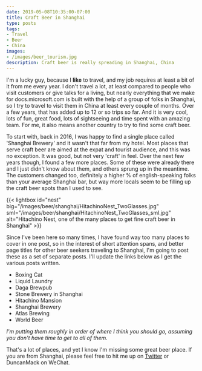 ```yaml
---
date: 2019-05-08T10:35:00-07:00
title: Craft Beer in Shanghai
type: posts
tags:
- Travel
- Beer
- China
images:
- /images/beer_tourism.jpg
description: Craft beer is really spreading in Shanghai, China
---
```

I'm a lucky guy, because I **like** to travel, and my job requires at least a bit of it from me every year. I don't travel a lot, at least compared to people who visit customers or give talks for a living, but nearly everything that we make for docs.microsoft.com is built with the help of a group of folks in Shanghai, so I try to travel to visit them in China at least every couple of months. Over a few years, that has added up to 12 or so trips so far. And it is very cool, lots of fun, great food, lots of sightseeing and time spent with an amazing team. For me, it also means another country to try to find some craft beer.

To start with, back in 2016, I was happy to find a single place called 'Shanghai Brewery' and it wasn't that far from my hotel. Most places that serve craft beer are aimed at the expat and tourist audience, and this was no exception. It was good, but not very 'craft' in feel. Over the next few years though, I found a few more places. Some of these were already there and I just didn't know about them, and others sprung up in the meantime. The customers changed too, definitely a higher % of english-speaking folks than your average Shanghai bar, but way more locals seem to be filling up the craft beer spots than I used to see.

{{< lightbox id="nest" big="/images/beer/shanghai/HitachinoNest_TwoGlasses.jpg" sml="/images/beer/shanghai/HitachinoNest_TwoGlasses_sml.jpg" alt="Hitachino Nest, one of the many places to get fine craft beer in Shanghai" >}}


Since I've been here so many times, I have found way too many places to cover in one post, so in the interest of short attention spans, and better page titles for other beer seekers traveling to Shanghai, I'm going to post these as a set of separate posts. I'll update the links below as I get the various posts written.

* Boxing Cat
* Liquid Laundry
* Daga Brewpub
* Stone Brewery in Shanghai
* Hitachino Mansion
* Shanghai Brewery
* Atlas Brewing
* World Beer

*I'm putting them roughly in order of where I think you should go, assuming you don't have time to get to all of them.*

That's a lot of places, and yet I know I'm missing some great beer place. If you are from Shanghai, please feel free to hit me up on [Twitter](https://twitter.com/duncanma) or DuncanMack on WeChat.
